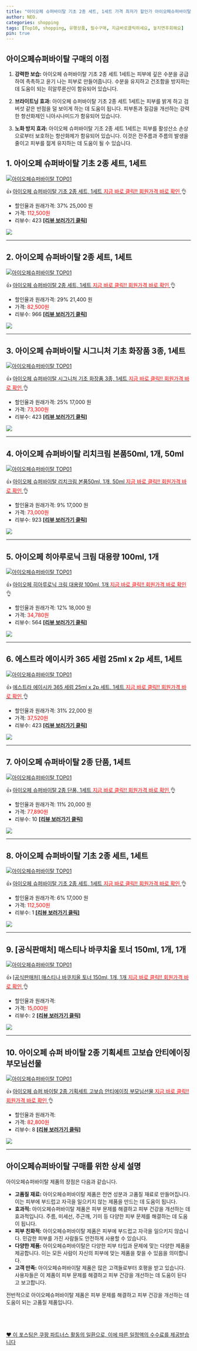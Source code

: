 ```yaml
---
title: "아이오페 슈퍼바이탈 기초 2종 세트, 1세트 가격 최저가 할인가 아이오페슈퍼바이탈 최저가 추천 제품 비교"
author: NEO.
categories: shopping
tags: [Top10, shopping, 유행상품, 필수구매, 지금바로클릭하세요, 놓치면후회해요]
pin: true
---
```

## 아이오페슈퍼바이탈 구매의 이점
1. **강력한 보습:** 아이오페 슈퍼바이탈 기초 2종 세트 1세트는 피부에 깊은 수분을 공급하여 촉촉하고 윤기 나는 피부로 만들어줍니다. 수분을 유지하고 건조함을 방지하는 데 도움이 되는 히알루론산이 함유되어 있습니다.


2. **브라이트닝 효과:** 아이오페 슈퍼바이탈 기초 2종 세트 1세트는 피부를 밝게 하고 검버섯 같은 반점을 덜 보이게 하는 데 도움이 됩니다. 피부톤과 질감을 개선하는 강력한 항산화제인 니아시나미드가 함유되어 있습니다.


3. **노화 방지 효과:** 아이오페 슈퍼바이탈 기초 2종 세트 1세트는 피부를 활성산소 손상으로부터 보호하는 항산화제가 함유되어 있습니다. 이것은 잔주름과 주름의 발생을 줄이고 피부를 젊게 유지하는 데 도움이 될 수 있습니다.

   

## 1. 아이오페 슈퍼바이탈 기초 2종 세트, 1세트

[![아이오페슈퍼바이탈 TOP01](https://thumbnail10.coupangcdn.com/thumbnails/remote/490x490ex/image/retail/images/538569863062679-8f258888-4ca1-4296-ad58-bbaa1f48c333.jpg)](https://link.coupang.com/re/AFFSDP?lptag=AF3617701&subid=GithubCoopas&pageKey=7141727050&traceid=V0-153&itemId=21244361106&vendorItemId=85094017628)


👍 [아이오페 슈퍼바이탈 기초 2종 세트, 1세트 <font color=red> 지금 바로 클릭!! 회원가격 바로 확인 </font> ](https://link.coupang.com/re/AFFSDP?lptag=AF3617701&subid=GithubCoopas&pageKey=7141727050&traceid=V0-153&itemId=21244361106&vendorItemId=85094017628) 👌 


- 할인율과 원래가격: 37%  25,000   원
- 가격: <span style='color:red'>112,500원</span>
- 리뷰수: 423  [**[리뷰 보러가기 클릭]**](https://link.coupang.com/re/AFFSDP?lptag=AF3617701&subid=GithubCoopas&pageKey=7141727050&traceid=V0-153&itemId=21244361106&vendorItemId=85094017628)

[![](/discount_price.png)](https://link.coupang.com/re/AFFSDP?lptag=AF3617701&subid=GithubCoopas&pageKey=7141727050&traceid=V0-153&itemId=21244361106&vendorItemId=85094017628)

---


   

## 2. 아이오페 슈퍼바이탈 2종 세트, 1세트

[![아이오페슈퍼바이탈 TOP01](https://thumbnail6.coupangcdn.com/thumbnails/remote/490x490ex/image/vendor_inventory/90bf/6028f766c35756a8ef0118365d933f4ea829839d9449cf110f75b6070f08.png)](https://link.coupang.com/re/AFFSDP?lptag=AF3617701&subid=GithubCoopas&pageKey=7679589499&traceid=V0-153&itemId=17427916535&vendorItemId=88114446192)


👍 [아이오페 슈퍼바이탈 2종 세트, 1세트 <font color=red> 지금 바로 클릭!! 회원가격 바로 확인 </font> ](https://link.coupang.com/re/AFFSDP?lptag=AF3617701&subid=GithubCoopas&pageKey=7679589499&traceid=V0-153&itemId=17427916535&vendorItemId=88114446192) 👌 


- 할인율과 원래가격: 29%  21,400   원
- 가격: <span style='color:red'>82,500원</span>
- 리뷰수: 966  [**[리뷰 보러가기 클릭]**](https://link.coupang.com/re/AFFSDP?lptag=AF3617701&subid=GithubCoopas&pageKey=7679589499&traceid=V0-153&itemId=17427916535&vendorItemId=88114446192)

[![](/discount_price.png)](https://link.coupang.com/re/AFFSDP?lptag=AF3617701&subid=GithubCoopas&pageKey=7679589499&traceid=V0-153&itemId=17427916535&vendorItemId=88114446192)

---


   

## 3. 아이오페 슈퍼바이탈 시그니처 기초 화장품 3종, 1세트

[![아이오페슈퍼바이탈 TOP01](https://thumbnail6.coupangcdn.com/thumbnails/remote/490x490ex/image/retail/images/46234048231736-ac09cbb3-89b1-4a6a-9ca3-b367939d0fbf.jpg)](https://link.coupang.com/re/AFFSDP?lptag=AF3617701&subid=GithubCoopas&pageKey=7858704332&traceid=V0-153&itemId=21439525944&vendorItemId=77763866680)


👍 [아이오페 슈퍼바이탈 시그니처 기초 화장품 3종, 1세트 <font color=red> 지금 바로 클릭!! 회원가격 바로 확인 </font> ](https://link.coupang.com/re/AFFSDP?lptag=AF3617701&subid=GithubCoopas&pageKey=7858704332&traceid=V0-153&itemId=21439525944&vendorItemId=77763866680) 👌 


- 할인율과 원래가격: 25%  17,000   원
- 가격: <span style='color:red'>73,300원</span>
- 리뷰수: 423  [**[리뷰 보러가기 클릭]**](https://link.coupang.com/re/AFFSDP?lptag=AF3617701&subid=GithubCoopas&pageKey=7858704332&traceid=V0-153&itemId=21439525944&vendorItemId=77763866680)

[![](/discount_price.png)](https://link.coupang.com/re/AFFSDP?lptag=AF3617701&subid=GithubCoopas&pageKey=7858704332&traceid=V0-153&itemId=21439525944&vendorItemId=77763866680)

---


   

## 4. 아이오페 슈퍼바이탈 리치크림 본품50ml, 1개, 50ml

[![아이오페슈퍼바이탈 TOP01](https://thumbnail10.coupangcdn.com/thumbnails/remote/490x490ex/image/vendor_inventory/10ae/fe47a72b77022befd38aba9464467a454cdfb89c3ec21d41d6ef47cad700.jpg)](https://link.coupang.com/re/AFFSDP?lptag=AF3617701&subid=GithubCoopas&pageKey=6616490906&traceid=V0-153&itemId=21051409915&vendorItemId=87675279590)


👍 [아이오페 슈퍼바이탈 리치크림 본품50ml, 1개, 50ml <font color=red> 지금 바로 클릭!! 회원가격 바로 확인 </font> ](https://link.coupang.com/re/AFFSDP?lptag=AF3617701&subid=GithubCoopas&pageKey=6616490906&traceid=V0-153&itemId=21051409915&vendorItemId=87675279590) 👌 


- 할인율과 원래가격: 9%  17,000   원
- 가격: <span style='color:red'>73,000원</span>
- 리뷰수: 923  [**[리뷰 보러가기 클릭]**](https://link.coupang.com/re/AFFSDP?lptag=AF3617701&subid=GithubCoopas&pageKey=6616490906&traceid=V0-153&itemId=21051409915&vendorItemId=87675279590)

[![](/discount_price.png)](https://link.coupang.com/re/AFFSDP?lptag=AF3617701&subid=GithubCoopas&pageKey=6616490906&traceid=V0-153&itemId=21051409915&vendorItemId=87675279590)

---


   

## 5. 아이오페 히아루로닉 크림 대용량 100ml, 1개

[![아이오페슈퍼바이탈 TOP01](https://thumbnail9.coupangcdn.com/thumbnails/remote/490x490ex/image/retail/images/2972871085444317-c44e447e-8b4b-464c-aa36-76f9c6fb3ae6.jpg)](https://link.coupang.com/re/AFFSDP?lptag=AF3617701&subid=GithubCoopas&pageKey=5225871868&traceid=V0-153&itemId=7344583590&vendorItemId=74635793578)


👍 [아이오페 히아루로닉 크림 대용량 100ml, 1개 <font color=red> 지금 바로 클릭!! 회원가격 바로 확인 </font> ](https://link.coupang.com/re/AFFSDP?lptag=AF3617701&subid=GithubCoopas&pageKey=5225871868&traceid=V0-153&itemId=7344583590&vendorItemId=74635793578) 👌 


- 할인율과 원래가격: 12%  18,000   원
- 가격: <span style='color:red'>34,780원</span>
- 리뷰수: 564  [**[리뷰 보러가기 클릭]**](https://link.coupang.com/re/AFFSDP?lptag=AF3617701&subid=GithubCoopas&pageKey=5225871868&traceid=V0-153&itemId=7344583590&vendorItemId=74635793578)

[![](/discount_price.png)](https://link.coupang.com/re/AFFSDP?lptag=AF3617701&subid=GithubCoopas&pageKey=5225871868&traceid=V0-153&itemId=7344583590&vendorItemId=74635793578)

---


   

## 6. 에스트라 에이시카 365 세럼 25ml x 2p 세트, 1세트

[![아이오페슈퍼바이탈 TOP01](https://thumbnail10.coupangcdn.com/thumbnails/remote/490x490ex/image/retail/images/972416792724794-497a8dbf-04ee-47ef-a247-09a73cfc3556.jpg)](https://link.coupang.com/re/AFFSDP?lptag=AF3617701&subid=GithubCoopas&pageKey=7465771074&traceid=V0-153&itemId=19469885342&vendorItemId=86580157432)


👍 [에스트라 에이시카 365 세럼 25ml x 2p 세트, 1세트 <font color=red> 지금 바로 클릭!! 회원가격 바로 확인 </font> ](https://link.coupang.com/re/AFFSDP?lptag=AF3617701&subid=GithubCoopas&pageKey=7465771074&traceid=V0-153&itemId=19469885342&vendorItemId=86580157432) 👌 


- 할인율과 원래가격: 31%  22,000   원
- 가격: <span style='color:red'>37,520원</span>
- 리뷰수: 423  [**[리뷰 보러가기 클릭]**](https://link.coupang.com/re/AFFSDP?lptag=AF3617701&subid=GithubCoopas&pageKey=7465771074&traceid=V0-153&itemId=19469885342&vendorItemId=86580157432)

[![](/discount_price.png)](https://link.coupang.com/re/AFFSDP?lptag=AF3617701&subid=GithubCoopas&pageKey=7465771074&traceid=V0-153&itemId=19469885342&vendorItemId=86580157432)

---


   

## 7. 아이오페 슈퍼바이탈 2종 단품, 1세트

[![아이오페슈퍼바이탈 TOP01](https://thumbnail7.coupangcdn.com/thumbnails/remote/490x490ex/image/vendor_inventory/images/2018/04/09/14/6/74c74f24-21d5-4ea7-b76d-2017edbdc7db.jpg)](https://link.coupang.com/re/AFFSDP?lptag=AF3617701&subid=GithubCoopas&pageKey=51797877&traceid=V0-153&itemId=183307303&vendorItemId=88242210240)


👍 [아이오페 슈퍼바이탈 2종 단품, 1세트 <font color=red> 지금 바로 클릭!! 회원가격 바로 확인 </font> ](https://link.coupang.com/re/AFFSDP?lptag=AF3617701&subid=GithubCoopas&pageKey=51797877&traceid=V0-153&itemId=183307303&vendorItemId=88242210240) 👌 


- 할인율과 원래가격: 11%  20,000   원
- 가격: <span style='color:red'>77,890원</span>
- 리뷰수: 10  [**[리뷰 보러가기 클릭]**](https://link.coupang.com/re/AFFSDP?lptag=AF3617701&subid=GithubCoopas&pageKey=51797877&traceid=V0-153&itemId=183307303&vendorItemId=88242210240)

[![](/discount_price.png)](https://link.coupang.com/re/AFFSDP?lptag=AF3617701&subid=GithubCoopas&pageKey=51797877&traceid=V0-153&itemId=183307303&vendorItemId=88242210240)

---


   

## 8. 아이오페 슈퍼바이탈 기초 2종 세트, 1세트

[![아이오페슈퍼바이탈 TOP01](https://thumbnail10.coupangcdn.com/thumbnails/remote/490x490ex/image/retail/images/538569863062679-8f258888-4ca1-4296-ad58-bbaa1f48c333.jpg)](https://link.coupang.com/re/AFFSDP?lptag=AF3617701&subid=GithubCoopas&pageKey=7141727050&traceid=V0-153&itemId=21244361106&vendorItemId=85094017628)


👍 [아이오페 슈퍼바이탈 기초 2종 세트, 1세트 <font color=red> 지금 바로 클릭!! 회원가격 바로 확인 </font> ](https://link.coupang.com/re/AFFSDP?lptag=AF3617701&subid=GithubCoopas&pageKey=7141727050&traceid=V0-153&itemId=21244361106&vendorItemId=85094017628) 👌 


- 할인율과 원래가격: 6%  17,000   원
- 가격: <span style='color:red'>112,500원</span>
- 리뷰수: 1  [**[리뷰 보러가기 클릭]**](https://link.coupang.com/re/AFFSDP?lptag=AF3617701&subid=GithubCoopas&pageKey=7141727050&traceid=V0-153&itemId=21244361106&vendorItemId=85094017628)

[![](/discount_price.png)](https://link.coupang.com/re/AFFSDP?lptag=AF3617701&subid=GithubCoopas&pageKey=7141727050&traceid=V0-153&itemId=21244361106&vendorItemId=85094017628)

---


   

## 9. [공식판매처] 매스티나 바쿠치올 토너 150ml, 1개, 1개

[![아이오페슈퍼바이탈 TOP01](https://thumbnail9.coupangcdn.com/thumbnails/remote/490x490ex/image/vendor_inventory/7a34/eb193ccc4a772ca6abe8111d7dbd9e6058e5689ab5a423bcf657662ed82c.jpg)](https://link.coupang.com/re/AFFSDP?lptag=AF3617701&subid=GithubCoopas&pageKey=7589873961&traceid=V0-153&itemId=20053903630&vendorItemId=88046490505)


👍 [[공식판매처] 매스티나 바쿠치올 토너 150ml, 1개, 1개 <font color=red> 지금 바로 클릭!! 회원가격 바로 확인 </font> ](https://link.coupang.com/re/AFFSDP?lptag=AF3617701&subid=GithubCoopas&pageKey=7589873961&traceid=V0-153&itemId=20053903630&vendorItemId=88046490505) 👌 


- 할인율과 원래가격: 
- 가격: <span style='color:red'>15,000원</span>
- 리뷰수: 2  [**[리뷰 보러가기 클릭]**](https://link.coupang.com/re/AFFSDP?lptag=AF3617701&subid=GithubCoopas&pageKey=7589873961&traceid=V0-153&itemId=20053903630&vendorItemId=88046490505)

[![](/discount_price.png)](https://link.coupang.com/re/AFFSDP?lptag=AF3617701&subid=GithubCoopas&pageKey=7589873961&traceid=V0-153&itemId=20053903630&vendorItemId=88046490505)

---


   

## 10. 아이오페 슈퍼 바이탈 2종 기획세트 고보습 안티에이징 부모님선물

[![아이오페슈퍼바이탈 TOP01](https://thumbnail8.coupangcdn.com/thumbnails/remote/490x490ex/image/vendor_inventory/2862/f182cce575bd056396b6735d9a15668368d539755177d211ea2c38772c97.jpg)](https://link.coupang.com/re/AFFSDP?lptag=AF3617701&subid=GithubCoopas&pageKey=7635079349&traceid=V0-153&itemId=20272467560&vendorItemId=79935751461)


👍 [아이오페 슈퍼 바이탈 2종 기획세트 고보습 안티에이징 부모님선물 <font color=red> 지금 바로 클릭!! 회원가격 바로 확인 </font> ](https://link.coupang.com/re/AFFSDP?lptag=AF3617701&subid=GithubCoopas&pageKey=7635079349&traceid=V0-153&itemId=20272467560&vendorItemId=79935751461) 👌 


- 할인율과 원래가격: 
- 가격: <span style='color:red'>82,800원</span>
- 리뷰수: 8  [**[리뷰 보러가기 클릭]**](https://link.coupang.com/re/AFFSDP?lptag=AF3617701&subid=GithubCoopas&pageKey=7635079349&traceid=V0-153&itemId=20272467560&vendorItemId=79935751461)

[![](/discount_price.png)](https://link.coupang.com/re/AFFSDP?lptag=AF3617701&subid=GithubCoopas&pageKey=7635079349&traceid=V0-153&itemId=20272467560&vendorItemId=79935751461)

---
## 아이오페슈퍼바이탈 구매를 위한 상세 설명
아이오페슈퍼바이탈 제품의 장점은 다음과 같습니다.

* **고품질 재료:** 아이오페슈퍼바이탈 제품은 천연 성분과 고품질 재료로 만들어집니다. 이는 피부에 부드럽고 자극을 일으키지 않는 제품을 만드는 데 도움이 됩니다.
* **효과적:** 아이오페슈퍼바이탈 제품은 피부 문제를 해결하고 피부 건강을 개선하는 데 효과적입니다. 주름, 미세선, 주근깨, 기미 등 다양한 피부 문제를 해결하는 데 도움이 됩니다.
* **피부 친화적:** 아이오페슈퍼바이탈 제품은 피부에 부드럽고 자극을 일으키지 않습니다. 민감한 피부를 가진 사람들도 안전하게 사용할 수 있습니다.
* **다양한 제품:** 아이오페슈퍼바이탈은 다양한 피부 타입과 문제에 맞는 다양한 제품을 제공합니다. 이는 모든 사람이 자신의 피부에 맞는 제품을 찾을 수 있음을 의미합니다.
* **고객 만족:** 아이오페슈퍼바이탈 제품은 많은 고객들로부터 호평을 받고 있습니다. 사용자들은 이 제품이 피부 문제를 해결하고 피부 건강을 개선하는 데 도움이 된다고 보고합니다.

전반적으로 아이오페슈퍼바이탈 제품은 피부 문제를 해결하고 피부 건강을 개선하는 데 도움이 되는 고품질 제품입니다.<br><br><br><br><br> [ ❤  이 포스팅은 쿠팡 파트너스 활동의 일환으로, 이에 따른 일정액의 수수료를 제공받습니다](https://link.coupang.com/a/bcEFyh)